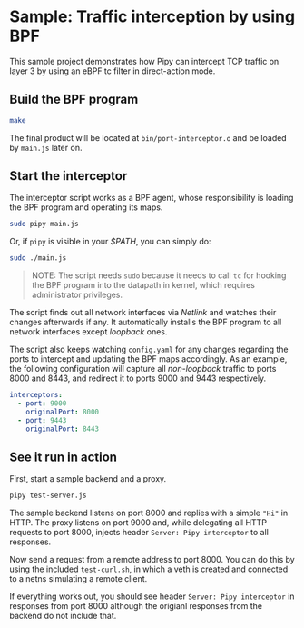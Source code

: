 # Sample: Traffic interception by using BPF

This sample project demonstrates how Pipy can intercept TCP traffic on layer 3 by using an eBPF tc filter in direct-action mode.

## Build the BPF program

```sh
make
```

The final product will be located at `bin/port-interceptor.o` and be loaded by `main.js` later on.

## Start the interceptor

The interceptor script works as a BPF agent, whose responsibility is loading the BPF program and operating its maps.

```sh
sudo pipy main.js
```

Or, if `pipy` is visible in your *$PATH*, you can simply do:

```sh
sudo ./main.js
```

> NOTE: The script needs `sudo` because it needs to call `tc` for hooking the BPF program into the datapath in kernel, which requires administrator privileges.

The script finds out all network interfaces via *Netlink* and watches their changes afterwards if any. It automatically installs the BPF program to all network interfaces except *loopback* ones.

The script also keeps watching `config.yaml` for any changes regarding the ports to intercept and updating the BPF maps accordingly. As an example, the following configuration will capture all *non-loopback* traffic to ports 8000 and 8443, and redirect it to ports 9000 and 9443 respectively.

```yaml
interceptors:
  - port: 9000
    originalPort: 8000
  - port: 9443
    originalPort: 8443
```

## See it run in action

First, start a sample backend and a proxy.

```sh
pipy test-server.js
```

The sample backend listens on port 8000 and replies with a simple `"Hi"` in HTTP. The proxy listens on port 9000 and, while delegating all HTTP requests to port 8000, injects header `Server: Pipy interceptor` to all responses.

Now send a request from a remote address to port 8000. You can do this by using the included `test-curl.sh`, in which a veth is created and connected to a netns simulating a remote client.

If everything works out, you should see header `Server: Pipy interceptor` in responses from port 8000 although the origianl responses from the backend do not include that.
